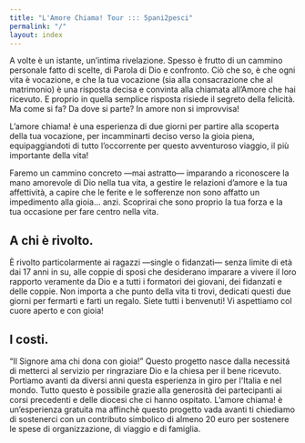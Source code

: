 ```yaml
---
title: "L'Amore Chiama! Tour ::: 5pani2pesci"
permalink: "/"
layout: index
---
```


A volte è un istante, un’intima rivelazione. Spesso è frutto di un cammino personale fatto di scelte, di Parola di Dio e confronto. Ciò che so, è che ogni vita è vocazione, e che la tua vocazione (sia alla consacrazione che al matrimonio) è una risposta decisa e convinta alla chiamata all’Amore che hai ricevuto. E proprio in quella semplice risposta risiede il segreto della felicità. Ma come si fa? Da dove si parte? In amore non si improvvisa! 
 
L’amore chiama! è una esperienza di due giorni per partire alla scoperta della tua vocazione, per incamminarti deciso verso la gioia piena, equipaggiandoti di tutto l’occorrente per questo avventuroso viaggio, il più importante della vita! 
 
Faremo un cammino concreto —mai astratto— imparando a riconoscere la mano amorevole di Dio nella tua vita, a gestire le relazioni d’amore e la tua affettività, a capire che le ferite e le sofferenze non sono affatto un impedimento alla gioia… anzi. Scoprirai che sono proprio la tua forza e la tua occasione per fare centro nella vita.

## A chi è rivolto.

È rivolto particolarmente ai ragazzi —single o fidanzati— senza limite di età dai 17 anni in su, alle coppie di sposi che desiderano imparare a vivere il loro rapporto veramente da Dio e a tutti i formatori dei giovani, dei fidanzati e delle coppie. Non importa a che punto della vita ti trovi, dedicati questi due giorni per fermarti e farti un regalo. Siete tutti i benvenuti! Vi aspettiamo col cuore aperto e con gioia!
 
## I costi.

“Il Signore ama chi dona con gioia!”
Questo progetto nasce dalla necessitá di metterci al servizio per ringraziare Dio e la chiesa per il bene ricevuto. Portiamo avanti da diversi anni questa esperienza in giro per l'Italia e nel mondo. Tutto questo è possibile grazie alla generosità dei partecipanti ai corsi precedenti e delle diocesi che ci hanno ospitato. L’amore chiama! è un’esperienza gratuita ma affinchè questo progetto vada avanti ti chiediamo di sostenerci con un contributo simbolico di almeno 20 euro per sostenere le spese di organizzazione, di viaggio e di famiglia.
 
<!-- ## Iscrizioni. -->

<!-- Per partecipare alla prossima edizione di L’amore chiama! e conoscere tutte le date, segui il link: -->
 
<!-- http://5p2p.it/iscrizioni -->
